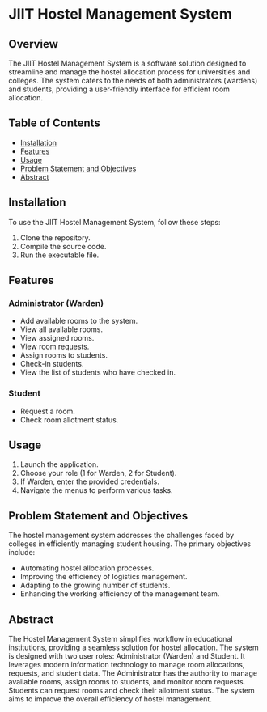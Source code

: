 # JIIT Hostel Management System

## Overview

The JIIT Hostel Management System is a software solution designed to streamline and manage the hostel allocation process for universities and colleges. The system caters to the needs of both administrators (wardens) and students, providing a user-friendly interface for efficient room allocation.

## Table of Contents

- [Installation](#installation)
- [Features](#features)
- [Usage](#usage)
- [Problem Statement and Objectives](#problem-statement-and-objectives)
- [Abstract](#abstract)

## Installation

To use the JIIT Hostel Management System, follow these steps:

1. Clone the repository.
2. Compile the source code.
3. Run the executable file.

## Features

### Administrator (Warden)

- Add available rooms to the system.
- View all available rooms.
- View assigned rooms.
- View room requests.
- Assign rooms to students.
- Check-in students.
- View the list of students who have checked in.

### Student

- Request a room.
- Check room allotment status.

## Usage

1. Launch the application.
2. Choose your role (1 for Warden, 2 for Student).
3. If Warden, enter the provided credentials.
4. Navigate the menus to perform various tasks.

## Problem Statement and Objectives

The hostel management system addresses the challenges faced by colleges in efficiently managing student housing. The primary objectives include:

- Automating hostel allocation processes.
- Improving the efficiency of logistics management.
- Adapting to the growing number of students.
- Enhancing the working efficiency of the management team.

## Abstract

The Hostel Management System simplifies workflow in educational institutions, providing a seamless solution for hostel allocation. The system is designed with two user roles: Administrator (Warden) and Student. It leverages modern information technology to manage room allocations, requests, and student data. The Administrator has the authority to manage available rooms, assign rooms to students, and monitor room requests. Students can request rooms and check their allotment status. The system aims to improve the overall efficiency of hostel management.
